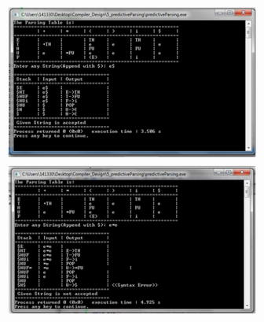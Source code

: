 ![String Accepted Screenshoot](accepted.png "String Accepted Screenshoot")

![String Rejected Screenshoot](rejected.png "String Rejected Screenshoot")
